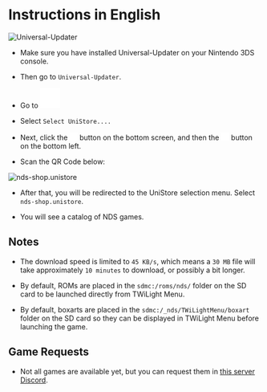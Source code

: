 # Instructions in English

![Universal-Updater](https://raw.githubusercontent.com/TheRinzler65/NDS-Shop/main/docs/favicon.ico)

- Make sure you have installed Universal-Updater on your Nintendo 3DS console.

- Then go to `Universal-Updater`.

- Go to ![Réglages](https://github.com/Universal-Team/Universal-Updater/raw/master/assets/gfx/sprites/settings.png)

- Select `Select UniStore....`

- Next, click the ![Ajout](https://github.com/Universal-Team/Universal-Updater/raw/master/assets/gfx/sprites/add.png)  button on the bottom screen, and then the ![QR Code](https://github.com/Universal-Team/Universal-Updater/raw/master/assets/gfx/sprites/qr_code.png)  button on the bottom left.

- Scan the QR Code below:

![nds-shop.unistore](https://github.com/TheRinzler65/NDS-Shop/raw/main/qrcode-nds-shop.unistore.png)

- After that, you will be redirected to the UniStore selection menu. Select `nds-shop.unistore`.

- You will see a catalog of NDS games.


## Notes

- The download speed is limited to `45 KB/s`, which means a `30 MB` file will take approximately `10 minutes` to download, or possibly a bit longer.

- By default, ROMs are placed in the `sdmc:/roms/nds/` folder on the SD card to be launched directly from TWiLight Menu.

- By default, boxarts are placed in the `sdmc:/_nds/TWiLightMenu/boxart` folder on the SD card so they can be displayed in TWiLight Menu before launching the game.


## Game Requests

- Not all games are available yet, but you can request them in [this server Discord](https://discord.gg/tWuMKd8ZHm).